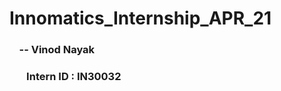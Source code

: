 # Innomatics_Internship_APR_21

###       &nbsp;&nbsp;&nbsp;       -- Vinod Nayak     
###       &nbsp;&nbsp;&nbsp;&nbsp;&nbsp;&nbsp;          Intern ID : IN30032
